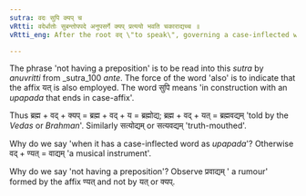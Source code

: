 ```yaml
---
sutra: वदः सुपि क्यप् च
vRtti: वदेर्धातोः सुबन्तोपपदे अनुपसर्गे क्यप् प्रत्ययो भवति चकाराद्यच्च ॥
vRtti_eng: After the root वद् \"to speak\", governing a case-inflected word as its _upapada_, and not having a preposition annexed to it, there comes the affix क्यप् also.

---
```

The phrase 'not having a preposition' is to be read into this _sutra_ by _anuvritti_ from _sutra_100 _ante_. The force of the word 'also' is to indicate that the affix यत् is also employed. The word सुपि means 'in construction with an _upapada_ that ends in case-affix'.

Thus ब्रह्म + वद् + क्यप् = ब्रह्म + वद् + य = ब्रह्मोद्य; ब्रह्म + वद् + यत् = ब्रह्मवद्यम् 'told by the _Vedas_ or _Brahman_'. Similarly सत्योद्यम् or सत्यवद्यम् 'truth-mouthed'.

Why do we say 'when it has a case-inflected word as _upapada_'? Otherwise वद् + ण्यत् = वाद्यम् 'a musical instrument'.

Why do we say 'not having a preposition'? Observe प्रवाद्यम् ' a rumour' formed by the affix ण्यत् and not by यत् or क्यप्.